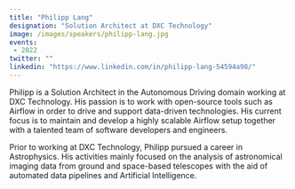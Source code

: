 ```yaml
---
title: "Philipp Lang"
designation: "Solution Architect at DXC Technology"
image: /images/speakers/philipp-lang.jpg
events:
 - 2022
twitter: ""
linkedin: "https://www.linkedin.com/in/philipp-lang-54594a98/"
---
```


Philipp is a Solution Architect in the Autonomous Driving domain working at DXC Technology. His passion is to work with open-source tools such as Airflow in order to drive and support data-driven technologies. His current focus is to maintain and develop a highly scalable Airflow setup together with a talented team of software developers and engineers. 
 
Prior to working at DXC Technology, Philipp pursued a career in Astrophysics. His activities mainly focused on the analysis of astronomical imaging data from ground and space-based telescopes with the aid of automated data pipelines and Artificial Intelligence.
